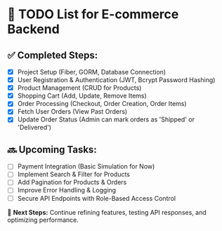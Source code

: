 # 📌 TODO List for E-commerce Backend

## ✅ Completed Steps:
- [x] Project Setup (Fiber, GORM, Database Connection)
- [x] User Registration & Authentication (JWT, Bcrypt Password Hashing)
- [x] Product Management (CRUD for Products)
- [x] Shopping Cart (Add, Update, Remove Items)
- [x] Order Processing (Checkout, Order Creation, Order Items)
- [x] Fetch User Orders (View Past Orders)
- [x] Update Order Status (Admin can mark orders as 'Shipped' or 'Delivered')

## 🔜 Upcoming Tasks:
- [ ] Payment Integration (Basic Simulation for Now)
- [ ] Implement Search & Filter for Products
- [ ] Add Pagination for Products & Orders
- [ ] Improve Error Handling & Logging
- [ ] Secure API Endpoints with Role-Based Access Control

📌 **Next Steps:** Continue refining features, testing API responses, and optimizing performance.
